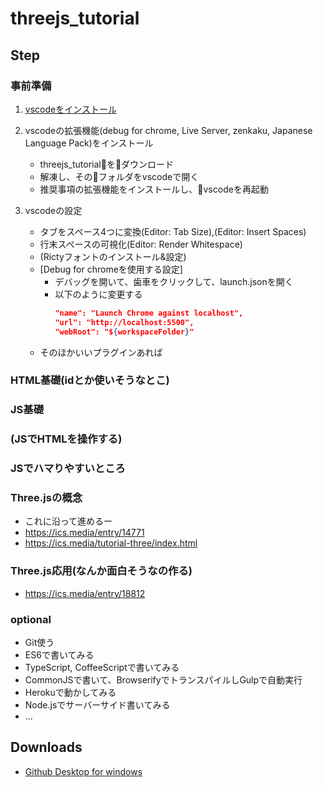 # threejs_tutorial

## Step

### 事前準備
1. [vscodeをインストール](https://code.visualstudio.com/)

2. vscodeの拡張機能(debug for chrome, Live Server, zenkaku, Japanese Language Pack)をインストール
      - threejs_tutorialをダウンロード
      - 解凍し、そのフォルダをvscodeで開く
      - 推奨事項の拡張機能をインストールし、vscodeを再起動

3. vscodeの設定
      - タブをスペース4つに変換(Editor: Tab Size),(Editor: Insert Spaces)
      - 行末スペースの可視化(Editor: Render Whitespace)
      - (Rictyフォントのインストール&設定)
      - [Debug for chromeを使用する設定]
        + デバッグを開いて、歯車をクリックして、launch.jsonを開く
        + 以下のように変更する
            ```json
            "name": "Launch Chrome against localhost",
            "url": "http://localhost:5500",
            "webRoot": "${workspaceFolder}"
            ```
      - そのほかいいプラグインあれば

### HTML基礎(idとか使いそうなとこ)

### JS基礎

### (JSでHTMLを操作する)

### JSでハマりやすいところ

### Three.jsの概念
- これに沿って進めるー
- https://ics.media/entry/14771
- https://ics.media/tutorial-three/index.html

### Three.js応用(なんか面白そうなの作る)
- https://ics.media/entry/18812
### optional
- Git使う
- ES6で書いてみる
- TypeScript, CoffeeScriptで書いてみる
- CommonJSで書いて、BrowserifyでトランスパイルしGulpで自動実行
- Herokuで動かしてみる
- Node.jsでサーバーサイド書いてみる
- ...

## Downloads
- [Github Desktop for windows](https://desktop.github.com/)